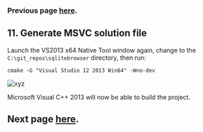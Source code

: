 ### Previous page [here](https://github.com/sqlitebrowser/sqlitebrowser/wiki/Win64-setup-—-Step-10-—-Clone-the-DB4S-Repository).

## 11. Generate MSVC solution file

Launch the VS2013 x64 Native Tool window again, change to the `C:\git_repos\sqlitebrowser` directory, then run:

    cmake -G "Visual Studio 12 2013 Win64" -Wno-dev

![xyz](https://github.com/sqlitebrowser/db4s-screenshots/raw/master/wiki/11-run_cmake/082.png)

Microsoft Visual C++ 2013 will now be able to build the project.

## Next page [here](https://github.com/sqlitebrowser/sqlitebrowser/wiki/Win64-setup-—-Step-12-—-Compile-DB4S-using-MSVC).